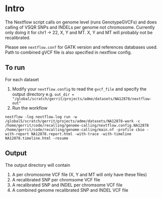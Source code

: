 # Intro

The Nextflow script calls on genome level (runs GenotypeGVCFs) and does calling of VSQR SNPs and INDELs per genome not chromosome. Currently only doing it for chr1 -> 22, X, Y and MT. X, Y and MT will probably not be recalibrated.

Please see `nextflow.conf` for GATK version and references databases used. Path to combined gVCF file is also specified in nextflow config.

## To run

For each dataset
1) Modify your `nextflow.config` to read the `gvcf_file` and specify the output directory e.g. `out_dir = "/global/scratch/gerrit/projects/adme/datasets/NA12878/nextflow-out"`
2) Run the workflow
```
nextflow -log nextflow.log run -w /global5/scratch/gerrit/projects/adme/datasets/NA12878-work -c /home/gerrit/code/recalling/genome-calling/nextflow.config.NA12878 /home/gerrit/code/recalling/genome-calling/main.nf -profile cbio -with-report NA12878.report.html -with-trace -with-timeline NA12878.timeline.html -resume
```

## Output

The output directory will contain
1. A per chromosome VCF file (X, Y and MT will only have these files)
1. A recalibrated SNP per chromsome VCF file
1. A recalibrated SNP and INDEL per chromsome VCF file
1. A combined genome recalibrated SNP and INDEL VCF file

